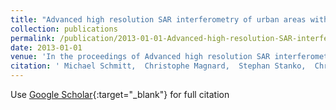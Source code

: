 ```yaml
---
title: "Advanced high resolution SAR interferometry of urban areas with airborne millimeterwave radar"
collection: publications
permalink: /publication/2013-01-01-Advanced-high-resolution-SAR-interferometry-of-urban-areas-with-airborne-millimeterwave-radar
date: 2013-01-01
venue: 'In the proceedings of Advanced high resolution SAR interferometry of urban areas with airborne millimeterwave radar'
citation: ' Michael Schmitt,  Christophe Magnard,  Stephan Stanko,  Christian Ackermann,  Uwe Stilla, &quot;Advanced high resolution SAR interferometry of urban areas with airborne millimeterwave radar.&quot; In the proceedings of Advanced high resolution SAR interferometry of urban areas with airborne millimeterwave radar, 2013.'
---
```

Use [Google Scholar](https://scholar.google.com/scholar?q=Advanced+high+resolution+SAR+interferometry+of+urban+areas+with+airborne+millimeterwave+radar){:target="_blank"} for full citation